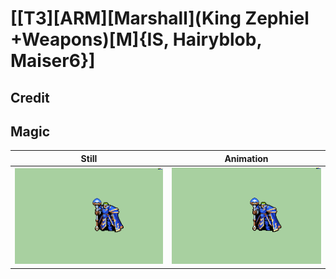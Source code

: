 # [\[T3\]\[ARM\]\[Marshall\]\(King Zephiel +Weapons\)\[M\]{IS, Hairyblob, Maiser6}]

## Credit


	
## Magic

| Still | Animation |
| :---: | :-------: |
| ![Magic still](./Magic_000.png) | ![Magic animation](./Magic.gif) |
